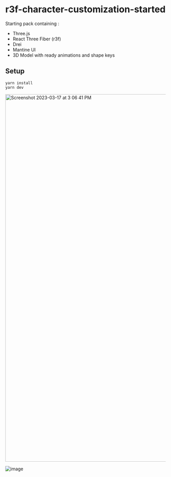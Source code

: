 # r3f-character-customization-started

Starting pack containing :
- Three.js
- React Three Fiber (r3f)
- Drei
- Mantine UI
- 3D Model with ready animations and shape keys

## Setup
```
yarn install
yarn dev
```
<img width="1151" alt="Screenshot 2023-03-17 at 3 06 41 PM" src="https://user-images.githubusercontent.com/607239/225996152-d0107bf6-d4b0-4918-b0b9-3601d50378ff.png">


![image](https://user-images.githubusercontent.com/6551176/205005323-6c7ca9bf-d877-48da-bbd4-a886590855c8.png)
